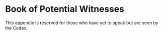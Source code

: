 # Book of Potential Witnesses

This appendix is reserved for those who have yet to speak but are seen by the Codex.